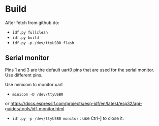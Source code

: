 # Build

After fetch from github do:
 - ```idf.py fullclean```
 - ```idf.py build```
 - ```idf.py -p /dev/ttyUSB0 flash```

## Serial monitor
Pins 1 and 3 are the default uart0 pins that are used for the serial monitor. Use different pins.

 Use minicom to monitor uart
 - ```minicom -D /dev/ttyUSB0```

 or
 https://docs.espressif.com/projects/esp-idf/en/latest/esp32/api-guides/tools/idf-monitor.html

 - ```idf.py -p /dev/ttyUSB0 monitor``` : use Ctrl-] to close it.
